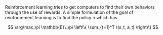 Reinforcement learning tries to get computers to find their own behaviors through the use of rewards. A simple formulation of the goal of reinforcement learning is to find the policy $\pi$ which has

$$
\arg\max_\pi \mathbb{E}\_\pi \left\\{ \sum_{t=1}^T r(s_t, a_t) \right\\}
$$